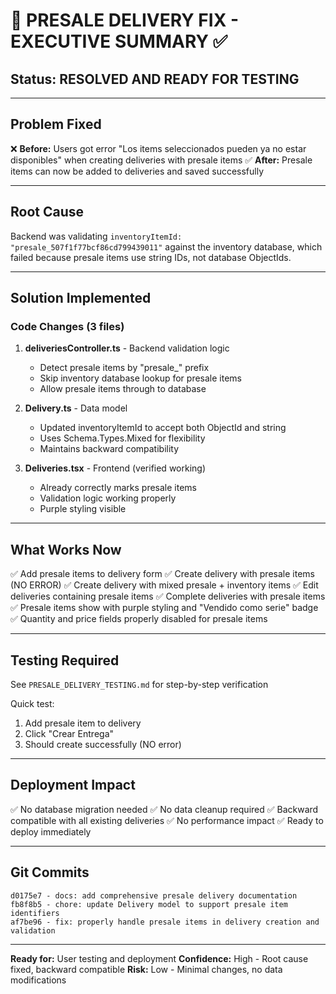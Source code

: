 # 🎯 PRESALE DELIVERY FIX - EXECUTIVE SUMMARY ✅

## Status: RESOLVED AND READY FOR TESTING

---

## Problem Fixed

❌ **Before:** Users got error "Los items seleccionados pueden ya no estar disponibles" when creating deliveries with presale items
✅ **After:** Presale items can now be added to deliveries and saved successfully

---

## Root Cause

Backend was validating `inventoryItemId: "presale_507f1f77bcf86cd799439011"` against the inventory database, which failed because presale items use string IDs, not database ObjectIds.

---

## Solution Implemented

### Code Changes (3 files)

1. **deliveriesController.ts** - Backend validation logic
   - Detect presale items by "presale_" prefix
   - Skip inventory database lookup for presale items
   - Allow presale items through to database

2. **Delivery.ts** - Data model
   - Updated inventoryItemId to accept both ObjectId and string
   - Uses Schema.Types.Mixed for flexibility
   - Maintains backward compatibility

3. **Deliveries.tsx** - Frontend (verified working)
   - Already correctly marks presale items
   - Validation logic working properly
   - Purple styling visible

---

## What Works Now

✅ Add presale items to delivery form
✅ Create delivery with presale items (NO ERROR)
✅ Create delivery with mixed presale + inventory items
✅ Edit deliveries containing presale items
✅ Complete deliveries with presale items
✅ Presale items show with purple styling and "Vendido como serie" badge
✅ Quantity and price fields properly disabled for presale items

---

## Testing Required

See `PRESALE_DELIVERY_TESTING.md` for step-by-step verification

Quick test:
1. Add presale item to delivery
2. Click "Crear Entrega"
3. Should create successfully (NO error)

---

## Deployment Impact

✅ No database migration needed
✅ No data cleanup required
✅ Backward compatible with all existing deliveries
✅ No performance impact
✅ Ready to deploy immediately

---

## Git Commits

```
d0175e7 - docs: add comprehensive presale delivery documentation
fb8f8b5 - chore: update Delivery model to support presale item identifiers
af7be96 - fix: properly handle presale items in delivery creation and validation
```

---

**Ready for:** User testing and deployment
**Confidence:** High - Root cause fixed, backward compatible
**Risk:** Low - Minimal changes, no data modifications

